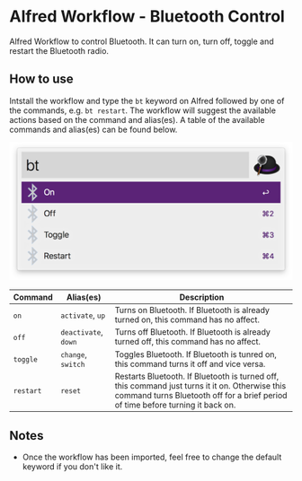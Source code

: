# Alfred Workflow - Bluetooth Control

Alfred Workflow to control Bluetooth. It can turn on, turn off, toggle and restart the Bluetooth radio.



## How to use

Intstall the workflow and type the `bt` keyword on Alfred followed by one of the commands, e.g. `bt restart`. The workflow will suggest the available actions based on the command and alias(es). A table of the available commands and alias(es) can be found below.

![](screenshot.png)



| Command   | Alias(es)             | Description                                                  |
| --------- | --------------------- | ------------------------------------------------------------ |
| `on`      | `activate`, `up`      | Turns on Bluetooth. If Bluetooth is already turned on, this command has no affect. |
| `off`     | `deactivate`,  `down` | Turns off Bluetooth. If Bluetooth is already turned off, this command has no affect. |
| `toggle`  | `change`, `switch`    | Toggles Bluetooth. If Bluetooth is tunred on, this command turns it off and vice versa. |
| `restart` | `reset`               | Restarts Bluetooth. If Bluetooth is turned off, this command just turns it it on. Otherwise this command turns Bluetooth off for a brief period of time before turning it back on. |



## Notes

- Once the workflow has been imported, feel free to change the default keyword if you don't like it.




